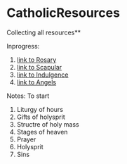 # CatholicResources
Collecting all resources**

Inprogress:
 1. [link to Rosary](/Rosary.md)
 1. [link to Scapular](/Scapular.md)
 1. [link to Indulgence](/Indulgence.md)
 1. [link to Angels](/Angels.md)
 

Notes: To start
1. Liturgy of hours
1. Gifts of holysprit
1. Structre of holy mass
1. Stages of heaven
1. Prayer
1. Holysprit
1. Sins
